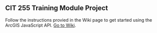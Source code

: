 ## CIT 255 Training Module Project

Follow the instructions provied in the Wiki page to get started using the ArcGIS JavaScript API. [Go to Wiki](https://github.com/coharou/arcgis-module/wiki/).


